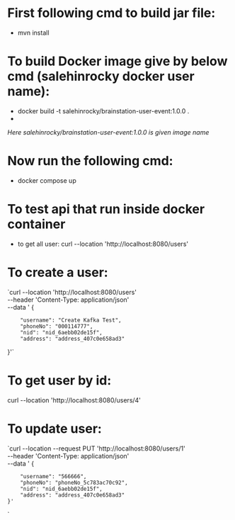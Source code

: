 # First following cmd to build jar file:
* mvn install

# To build Docker image give by below cmd (salehinrocky docker user name):
* docker build -t salehinrocky/brainstation-user-event:1.0.0 .
* 
_Here salehinrocky/brainstation-user-event:1.0.0 is given image name_

# Now run the following cmd:
* docker compose up

# To test api that run inside docker container
* to get all user:
  curl --location 'http://localhost:8080/users'
# To create a user:
`curl --location 'http://localhost:8080/users' \
--header 'Content-Type: application/json' \
--data ' {

        "username": "Create Kafka Test",
        "phoneNo": "000114777",
        "nid": "nid_6aebb02de15f",
        "address": "address_407c0e658ad3"
}'`

# To get user by id:
curl --location 'http://localhost:8080/users/4'

# To update user:
`curl --location --request PUT 'http://localhost:8080/users/1' \
--header 'Content-Type: application/json' \
--data ' {

        "username": "566666",
        "phoneNo": "phoneNo_5c783ac70c92",
        "nid": "nid_6aebb02de15f",
        "address": "address_407c0e658ad3"
    }'
`
